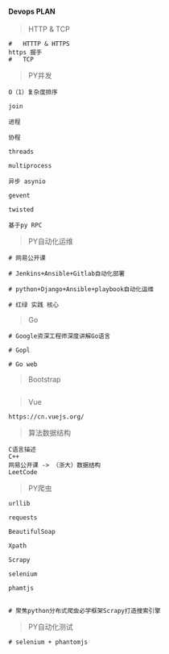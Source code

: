 #### Devops PLAN

> HTTP & TCP

```shell
#	HTTTP & HTTPS
https 握手
#	TCP
```

> PY并发

```shell
O（1）复杂度排序

join

进程

协程

threads

multiprocess

异步 asynio

gevent

twisted

基于py RPC

```

> PY自动化运维

```shell
# 网易公开课

# Jenkins+Ansible+Gitlab自动化部署

# python+Django+Ansible+playbook自动化运维

# 红绿 实践 核心

```

> Go

```shell
# Google资深工程师深度讲解Go语言

# Gopl

# Go web

```

> Bootstrap

```shell

```

> Vue

```shell
https://cn.vuejs.org/
```

> 算法数据结构

```shell
C语言描述
C++
网易公开课 -> （浙大）数据结构
LeetCode
```

> PY爬虫

```shell
urllib

requests

BeautifulSoap

Xpath

Scrapy

selenium

phamtjs


# 聚焦python分布式爬虫必学框架Scrapy打造搜索引擎
```

> PY自动化测试

```shell
# selenium + phantomjs
```



